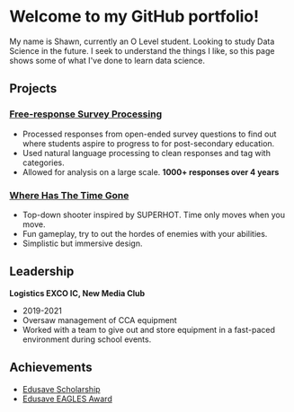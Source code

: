 # Welcome to my GitHub portfolio!
My name is Shawn, currently an O Level student. Looking to study Data Science in the future. I seek to understand the things I like, so this page shows some of what I've done to learn data science.

## Projects
### [Free-response Survey Processing](https://github.com/cereal-is-a-soup/Open-ended-Response-Processing)

 - Processed responses from open-ended survey questions to find out where students aspire to progress to for post-secondary education.
 - Used natural language processing to clean responses and tag with categories.
 - Allowed for analysis on a large scale. **1000+ responses over 4 years**

### [Where Has The Time Gone](https://github.com/cereal-is-a-soup/WhereHasTheTimeGone)
- Top-down shooter inspired by SUPERHOT. Time only moves when you move.
- Fun gameplay, try to out the hordes of enemies with your abilities.
- Simplistic but immersive design.

## Leadership
**Logistics EXCO IC, New Media Club**
- 2019-2021
- Oversaw management of CCA equipment
- Worked with a team to give out and store equipment in a fast-paced environment during school events.

## Achievements
- [Edusave Scholarship](https://raw.githubusercontent.com/cereal-is-a-soup/cereal-is-a-soup/main/EdusaveScholarship.jpg)
- [Edusave EAGLES Award](https://raw.githubusercontent.com/cereal-is-a-soup/cereal-is-a-soup/main/EAGLES.jpg)
